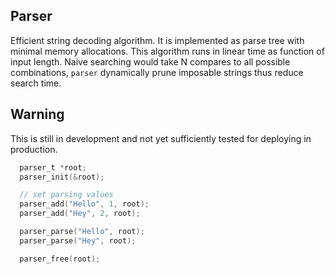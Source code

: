 ## Parser

Efficient string decoding algorithm. It is implemented as parse tree with minimal memory allocations.
This algorithm runs in linear time as function of input length. Naive searching would take N compares to all possible combinations,
`parser` dynamically prune imposable strings thus reduce search time.

## Warning
This is still in development and not yet sufficiently tested for deploying in production.

``` c
  parser_t *root;
  parser_init(&root);

  // set parsing values
  parser_add("Hello", 1, root);
  parser_add("Hey", 2, root);

  parser_parse("Hello", root);
  parser_parse("Hey", root);

  parser_free(root);
```
